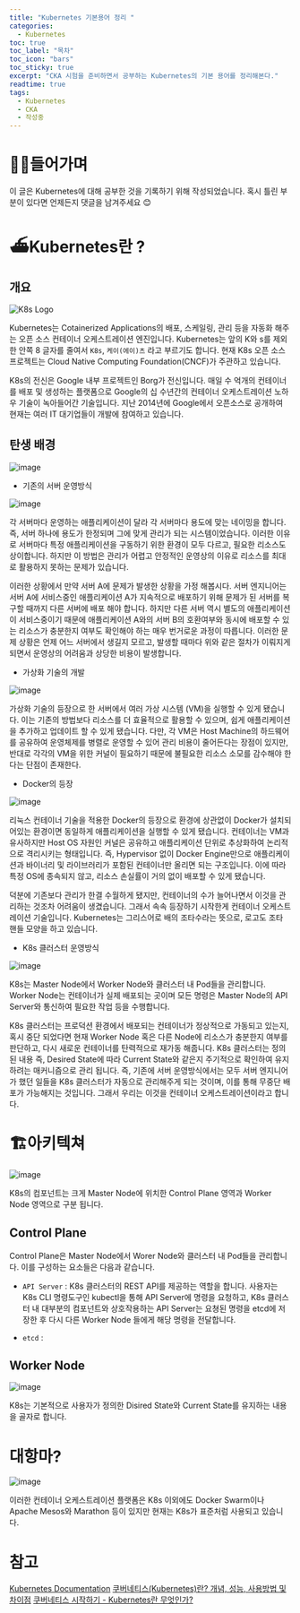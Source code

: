 ```yaml
---
title: "Kubernetes 기본용어 정리 "
categories: 
  - Kubernetes
toc: true
toc_label: "목차"
toc_icon: "bars"
toc_sticky: true
excerpt: "CKA 시험을 준비하면서 공부하는 Kubernetes의 기본 용어를 정리해본다."
readtime: true
tags:
  - Kubernetes
  - CKA
  - 작성중
---
```


# 🤸‍♂️들어가며
이 글은 Kubernetes에 대해 공부한 것을 기록하기 위해 작성되었습니다. 혹시 틀린 부분이 있다면 언제든지 댓글을 남겨주세요 😊

# ⛴Kubernetes란 ?

## 개요

![K8s Logo](https://user-images.githubusercontent.com/60086878/103609779-f2459300-4f61-11eb-951e-8fa51bc3c9e0.png)

Kubernetes는 Cotainerized Applications의 배포, 스케일링, 관리 등을 자동화 해주는 오픈 소스 컨테이너 오케스트레이션 엔진입니다. Kubernetes는 앞의 K와 s를 제외한 안쪽 8 글자를 줄여서 `K8s`, `케이(에이)츠` 라고 부르기도 합니다. 현재 K8s 오픈 소스 프로젝트는 Cloud Native Computing Foundation(CNCF)가 주관하고 있습니다.

K8s의 전신은 Google 내부 프로젝트인 Borg가 전신입니다. 매일 수 억개의 컨테이너를 배포 및 생성하는 플랫폼으로 Google의 십 수년간의 컨테이너 오케스트레이션 노하우 기술이 녹아들어간 기술입니다. 지난 2014년에 Google에서 오픈소스로 공개하여 현재는 여러 IT 대기업들이 개발에 참여하고 있습니다.

## 탄생 배경

![image](https://user-images.githubusercontent.com/60086878/103895670-1c4eaf00-5134-11eb-951c-d24dd925297d.png)

- 기존의 서버 운영방식

![image](https://user-images.githubusercontent.com/60086878/103625188-fa133080-4f7d-11eb-937b-a416a042423e.png)

각 서버마다 운영하는 애플리케이션이 달라 각 서버마다 용도에 맞는 네이밍을 합니다. 즉, 서버 하나에 용도가 한정되며 그에 맞게 관리가 되는 시스템이었습니다. 이러한 이유로 서버마다 특정 애플리케이션을 구동하기 위한 환경이 모두 다르고, 필요한 리소스도 상이합니다. 하지만 이 방법은 관리가 어렵고 안정적인 운영상의 이유로 리소스를 최대로 활용하지 못하는 문제가 있습니다.

이러한 상황에서 만약 서버 A에 문제가 발생한 상황을 가정 해봅시다. 서버 엔지니어는 서버 A에 서비스중인 애플리케이션 A가 지속적으로 배포하기 위해 문제가 된 서버를 복구할 때까지 다른 서버에 배포  해야 합니다. 하지만 다른 서버 역시 별도의 애플리케이션이 서비스중이기 때문에 애플리케이션 A와의 서버 B의 호환여부와 동시에 배포할 수 있는 리소스가 충분한지 여부도 확인해야 하는 매우 번거로운 과정이 따릅니다. 이러한 문제 상황은 언제 어느 서버에서 생길지 모르고, 발생할 때마다 위와 같은 절차가 이뤄지게 되면서 운영상의 어려움과 상당한 비용이 발생합니다.

- 가상화 기술의 개발

![image](https://user-images.githubusercontent.com/60086878/103897289-a4ce4f00-5136-11eb-856c-d1179fba1b36.png)

가상화 기술의 등장으로 한 서버에서 여러 가상 시스템 (VM)을 실행할 수 있게 됐습니다. 이는 기존의 방법보다 리소스를 더 효율적으로 활용할 수 있으며, 쉽게 애플리케이션을 추가하고 업데이트 할 수 있게 됐습니다. 다만, 각 VM은 Host Machine의 하드웨어를 공유하여 운영체제를 병렬로 운영할 수 있어 관리 비용이 줄어든다는 장점이 있지만, 반대로 각각의 VM을 위한 커널이 필요하기 때문에 불필요한 리소스 소모를 감수해야 한다는 단점이 존재한다.

- Docker의 등장

![image](https://user-images.githubusercontent.com/60086878/103625397-42325300-4f7e-11eb-88dd-16bc55f251a6.png)

리눅스 컨테이너 기술을 적용한 Docker의 등장으로 환경에 상관없이 Docker가 설치되어있는 환경이면 동일하게 애플리케이션을 실행할 수 있게 됐습니다. 컨테이너는 VM과 유사하지만 Host OS 자원인 커널은 공유하고 애플리케이션 단위로 추상화하여 논리적으로 격리시키는 형태입니다. 즉, Hypervisor 없이 Docker Engine만으로 애플리케이션과 바이너리 및 라이브러리가 포함된 컨테이너만 올리면 되는 구조입니다. 이에 따라 특정 OS에 종속되지 않고, 리소스 손실률이 거의 없이 배포할 수 있게 됐습니다.

덕분에 기존보다 관리가 한결 수월하게 됐지만, 컨테이너의 수가 늘어나면서 이것을 관리하는 것조차 어려움이 생겼습니다. 그래서 속속 등장하기 시작한게 컨테이너 오케스트레이션 기술입니다. Kubernetes는 그리스어로 배의 조타수라는 뜻으로, 로고도 조타 핸들 모양을 하고 있습니다. 

- K8s 클러스터 운영방식

![image](https://user-images.githubusercontent.com/60086878/103905066-7b66f080-5141-11eb-8318-d4a19389b91a.png)

K8s는 Master Node에서 Worker Node와 클러스터 내 Pod들을 관리합니다. Worker Node는 컨테이너가 실제 배포되는 곳이며 모든 명령은 Master Node의 API Server와 통신하여 필요한 작업 등을 수행합니다.

K8s 클러스터는 프로덕션 환경에서 배포되는 컨테이너가 정상적으로 가동되고 있는지, 혹시 중단 되었다면 현재 Worker Node 혹은 다른 Node에 리소스가 충분한지 여부를 판단하고, 다시 새로운 컨테이너를 탄력적으로 재가동 해줍니다. K8s 클러스터는 정의된 내용 즉, Desired State에 따라 Current State와 같은지 주기적으로 확인하여 유지하려는 매커니즘으로 관리 됩니다. 즉, 기존에 서버 운영방식에서는 모두 서버 엔지니어가 했던 일들을 K8s 클러스터가 자동으로 관리해주게 되는 것이며, 이를 통해 무중단 배포가 가능해지는 것입니다. 그래서 우리는 이것을 컨테이너 오케스트레이션이라고 합니다.

# 🏗아키텍쳐

![image](https://user-images.githubusercontent.com/60086878/103619579-5a51a480-4f75-11eb-8a9b-664d1d04cba4.png)

K8s의 컴포넌트는 크게 Master Node에 위치한 Control Plane 영역과 Worker Node 영역으로 구분 됩니다. 

## Control Plane

Control Plane은 Master Node에서 Worer Node와 클러스터 내 Pod들을 관리합니다. 이를 구성하는 요소들은 다음과 같습니다.

- `API Server` : K8s 클러스터의 REST API를 제공하는 역할을 합니다. 사용자는 K8s CLI 명령도구인 kubectl을 통해 API Server에 명령을 요청하고, K8s 클러스터 내 대부분의 컴포넌트와 상호작용하는 API Server는 요쳥된 명령을 etcd에 저장한 후 다시 다른 Worker Node 들에게 해당 명령을 전달합니다.

- `etcd` : 


## Worker Node

![image](https://user-images.githubusercontent.com/60086878/103901861-0e515c00-513d-11eb-8673-851b85a54213.png)

K8s는 기본적으로 사용자가 정의한 Disired State와 Current State를 유지하는 내용을 골자로 합니다.

# 대항마?

![image](https://user-images.githubusercontent.com/60086878/103619989-0e532f80-4f76-11eb-9ecf-4523d7699dba.png)

이러한 컨테이너 오케스트레이션 플랫폼은 K8s 이외에도 Docker Swarm이나 Apache Mesos와 Marathon 등이 있지만 현재는 K8s가 표준처럼 사용되고 있습니다.

# 참고
[Kubernetes Documentation](https://kubernetes.io/docs/home/)
[쿠버네티스(Kubernetes)란? 개념, 성능, 사용방법 및 차이점](https://www.redhat.com/ko/topics/containers/what-is-kubernetes)
[쿠버네티스 시작하기 - Kubernetes란 무엇인가?](https://subicura.com/2019/05/19/kubernetes-basic-1.html)
